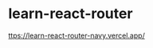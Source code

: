 # learn-react-router

[ttps://learn-react-router-navy.vercel.app/](https://learn-react-router-navy.vercel.app/)
